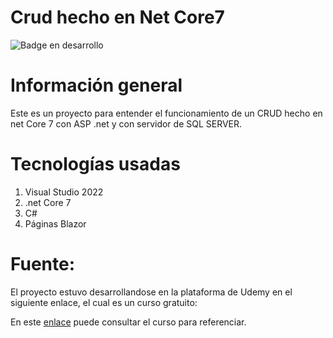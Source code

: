 # Crud hecho en Net Core7

![Badge en desarrollo](https://img.shields.io/badge/STATUS-EN%20DESAROLLO-green)

# Información general
Este es un proyecto para entender el funcionamiento de un CRUD hecho en net Core 7 con ASP .net y con servidor de SQL SERVER.

# Tecnologías usadas

1. Visual Studio 2022
2. .net Core 7
3. C# 
4. Páginas Blazor

# Fuente:

El proyecto estuvo desarrollandose en la plataforma de Udemy en el siguiente enlace, el cual es un curso gratuito:

En este [enlace](https://www.udemy.com/course/curso-fundamental-net-mvc/) puede consultar el curso para referenciar.

